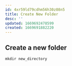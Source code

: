 ```yaml
---
id: 4xr59ld79cdhm56h30z08n5
title: Create New Folder
desc: ''
updated: 1669692478599
created: 1669691882220
---
```

## Create a new folder

```javascript
mkdir new_directory
```